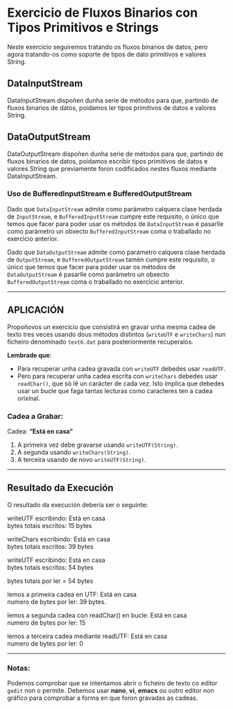 # Exercicio de Fluxos Binarios con Tipos Primitivos e Strings

Neste exercicio seguiremos tratando os fluxos binarios de datos, pero agora tratando-os como soporte de tipos de dato primitivos e valores String.

## DataInputStream
DataInputStream dispoñen dunha serie de métodos para que, partindo de fluxos binarios de datos, poidamos ler tipos primitivos de datos e valores String.

## DataOutputStream
DataOutputStream dispoñen dunha serie de métodos para que, partindo de fluxos binarios de datos, poidamos escribir tipos primitivos de datos e valores String que previamente foron codificados nestes fluxos mediante DataInputStream.

### Uso de BufferedInputStream e BufferedOutputStream

Dado que `DataInputStream` admite como parámetro calquera clase herdada de `InputStream`, e `BufferedInputStream` cumpre este requisito, o único que temos que facer para poder usar os métodos de `DataInputStream` é pasarlle como parámetro un obxecto `BufferedInputStream` coma o traballado no exercicio anterior.

Dado que `DataOutputStream` admite como parámetro calquera clase herdada de `OutputStream`, e `BufferedOutputStream` tamén cumpre este requisito, o único que temos que facer para poder usar os métodos de `DataOutputStream` é pasarlle como parámetro un obxecto `BufferedOutputStream` coma o traballado no exercicio anterior.

---

## APLICACIÓN

Propoñovos un exercicio que consistirá en gravar unha mesma cadea de texto tres veces usando dous métodos distintos (`writeUTF` e `writeChars`) nun ficheiro denominado `text6.dat` para posteriormente recuperalos.

**Lembrade que**:

- Para recuperar unha cadea gravada con `writeUTF` debedes usar `readUTF`.
- Pero para recuperar unha cadea escrita con `writeChars` debedes usar `readChar()`, que só lê un carácter de cada vez. Isto implica que debedes usar un bucle que faga tantas lecturas como caracteres ten a cadea orixinal.

### Cadea a Grabar:
Cadea: **“Está en casa”**

1. A primeira vez debe gravarse usando `writeUTF(String)`.
2. A segunda usando `writeChars(String)`.
3. A terceira usando de novo `writeUTF(String)`.

---

## Resultado da Execución

O resultado da execución debería ser o seguinte:

writeUTF escribindo: Está en casa  
bytes totais escritos: 15 bytes  

writeChars escribindo: Está en casa   
bytes totais escritos: 39 bytes  

writeUTF escribindo: Está en casa   
bytes totais escritos: 54 bytes  

bytes totais por ler = 54 bytes  

lemos a primeira cadea en UTF: Está en casa   
numero de bytes por ler: 39 bytes.  

lemos a segunda cadea con readChar() en bucle: Está en casa   
numero de bytes por ler: 15  

lemos a terceira cadea mediante readUTF: Está en casa   
numero de bytes por ler: 0  

---

### Notas:

Podemos comprobar que se intentamos abrir o ficheiro de texto co editor `gedit` non o permite. Debemos usar **nano**, **vi**, **emacs** ou outro editor non gráfico para comprobar a forma en que foron gravadas as cadeas.
